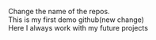 Change the name of the repos.<br>
This is my first demo github(new change)<br>
Here I always work with my future projects<br>
